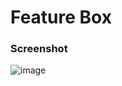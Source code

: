 # Feature Box

### Screenshot

![image](https://user-images.githubusercontent.com/19285811/69003607-2914b000-0940-11ea-8f44-c82f9540df2b.png)
